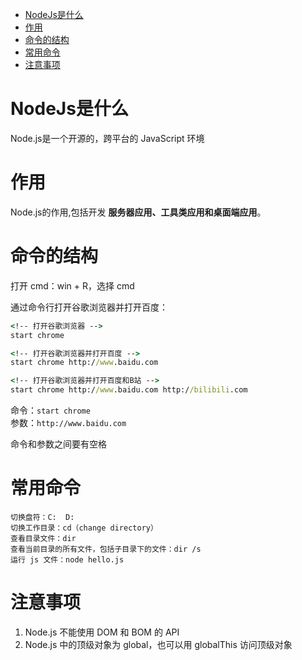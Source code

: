 - [NodeJs是什么](#nodejs是什么)
- [作用](#作用)
- [命令的结构](#命令的结构)
- [常用命令](#常用命令)
- [注意事项](#注意事项)


# NodeJs是什么
Node.js是一个开源的，跨平台的 JavaScript 环境

# 作用
Node.js的作用,包括开发 **服务器应用、工具类应用和桌面端应用**。

# 命令的结构
打开 cmd：win + R，选择 cmd

通过命令行打开谷歌浏览器并打开百度：
```cmd
<!-- 打开谷歌浏览器 -->
start chrome

<!-- 打开谷歌浏览器并打开百度 -->
start chrome http://www.baidu.com

<!-- 打开谷歌浏览器并打开百度和B站 -->
start chrome http://www.baidu.com http://bilibili.com
```

命令：`start chrome`  
参数：`http://www.baidu.com`

命令和参数之间要有空格

# 常用命令
```
切换盘符：C:  D:
切换工作目录：cd（change directory）
查看目录文件：dir
查看当前目录的所有文件，包括子目录下的文件：dir /s
运行 js 文件：node hello.js
```

# 注意事项
1. Node.js 不能使用 DOM 和 BOM 的 API
2. Node.js 中的顶级对象为 global，也可以用 globalThis 访问顶级对象